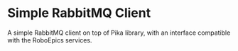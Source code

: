 # Simple RabbitMQ Client
A simple RabbitMQ client on top of Pika library,
with an interface compatible with the RoboEpics services.
